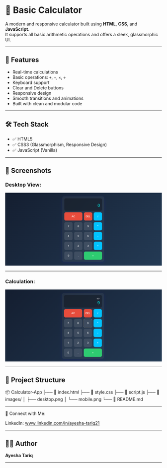 # 🧮 Basic Calculator

A modern and responsive calculator built using **HTML**, **CSS**, and **JavaScript**.  
It supports all basic arithmetic operations and offers a sleek, glassmorphic UI.

---

## 🚀 Features

- Real-time calculations
- Basic operations: `+`, `−`, `×`, `÷`
- Keyboard support
- Clear and Delete buttons
- Responsive design
- Smooth transitions and animations
- Built with clean and modular code

---

## 🛠️ Tech Stack

- ✅ HTML5
- ✅ CSS3 (Glassmorphism, Responsive Design)
- ✅ JavaScript (Vanilla)

---

## 📸 Screenshots


### Desktop View:
![Desktop](images/desktop.png)

---

### Calculation:
![Calculation](images/desktop2.png)

---

## 📁 Project Structure

📦 Calculator-App
├── 📄 index.html
├── 📄 style.css
├── 📄 script.js
├── 📁 images/
│ ├── desktop.png
│ └── mobile.png
└── 📄 README.md

---

🤝 Connect with Me:

LinkedIn: www.linkedin.com/in/ayesha-tariq21

---

## 👩‍💻 Author

**Ayesha Tariq**

---






